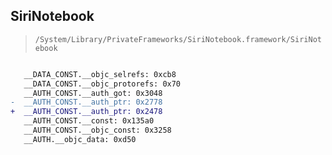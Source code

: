 ## SiriNotebook

> `/System/Library/PrivateFrameworks/SiriNotebook.framework/SiriNotebook`

```diff

   __DATA_CONST.__objc_selrefs: 0xcb8
   __DATA_CONST.__objc_protorefs: 0x70
   __AUTH_CONST.__auth_got: 0x3048
-  __AUTH_CONST.__auth_ptr: 0x2778
+  __AUTH_CONST.__auth_ptr: 0x2478
   __AUTH_CONST.__const: 0x135a0
   __AUTH_CONST.__objc_const: 0x3258
   __AUTH.__objc_data: 0xd50

```
